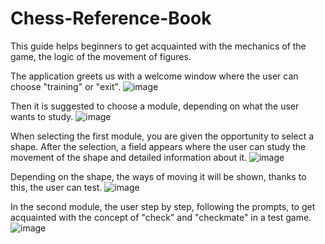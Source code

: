 # Chess-Reference-Book
This guide helps beginners to get acquainted with the mechanics of the game, the logic of the movement of figures.


The application greets us with a welcome window where the user can choose "training" or "exit".
![image](https://user-images.githubusercontent.com/104650912/170550811-b7a6df71-dcc7-4a2d-a446-b3e78e29a5df.png)


Then it is suggested to choose a module, depending on what the user wants to study.
![image](https://user-images.githubusercontent.com/104650912/170551055-720e3702-0119-4abb-87cf-ef8fdda706da.png)


When selecting the first module, you are given the opportunity to select a shape. After the selection, a field appears where the user can study the movement of the shape and detailed information about it.
![image](https://user-images.githubusercontent.com/104650912/170551695-39dda79c-1a3a-4c77-994a-d7f3f2ef92bf.png)


Depending on the shape, the ways of moving it will be shown, thanks to this, the user can test.
![image](https://user-images.githubusercontent.com/104650912/170552265-a36f2b06-4ac1-4321-845e-9aa901e5d986.png)


In the second module, the user step by step, following the prompts, to get acquainted with the concept of "check" and "checkmate" in a test game.
![image](https://user-images.githubusercontent.com/104650912/170551767-1c2ce30e-3354-4fad-98fd-332665427cf3.png)

